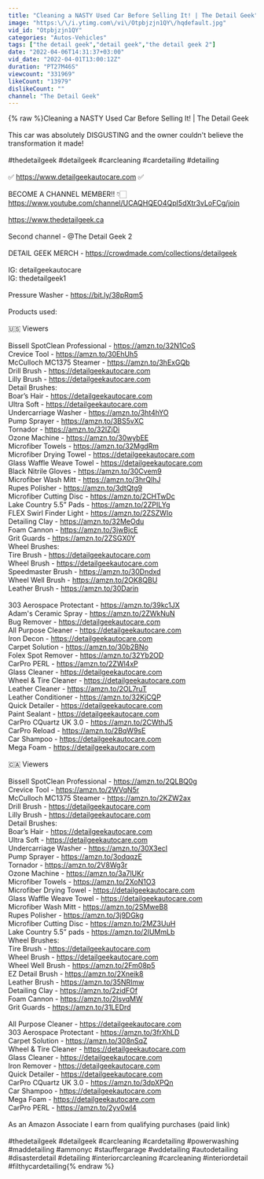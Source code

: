 ```yaml
---
title: "Cleaning a NASTY Used Car Before Selling It! | The Detail Geek"
image: "https:\/\/i.ytimg.com\/vi\/Otpbjzjn1QY\/hqdefault.jpg"
vid_id: "Otpbjzjn1QY"
categories: "Autos-Vehicles"
tags: ["the detail geek","detail geek","the detail geek 2"]
date: "2022-04-06T14:31:37+03:00"
vid_date: "2022-04-01T13:00:12Z"
duration: "PT27M46S"
viewcount: "331969"
likeCount: "13979"
dislikeCount: ""
channel: "The Detail Geek"
---
```

{% raw %}Cleaning a NASTY Used Car Before Selling It! | The Detail Geek<br /><br />This car was absolutely DISGUSTING and the owner couldn't believe the transformation it made!<br /><br />#thedetailgeek #detailgeek #carcleaning #cardetailing #detailing<br /><br />✅  <a rel="nofollow" target="blank" href="https://www.detailgeekautocare.com">https://www.detailgeekautocare.com</a> ✅ <br /><br />BECOME A CHANNEL MEMBER!! 👇🏻<br /><a rel="nofollow" target="blank" href="https://www.youtube.com/channel/UCAQHQEO4QpI5dXtr3vLoFCg/join">https://www.youtube.com/channel/UCAQHQEO4QpI5dXtr3vLoFCg/join</a><br /><br /><a rel="nofollow" target="blank" href="https://www.thedetailgeek.ca">https://www.thedetailgeek.ca</a><br /><br />Second channel - @The Detail Geek 2 <br /><br />DETAIL GEEK MERCH - <a rel="nofollow" target="blank" href="https://crowdmade.com/collections/detailgeek">https://crowdmade.com/collections/detailgeek</a><br /><br />IG: detailgeekautocare<br />IG: thedetailgeek1<br /><br />Pressure Washer - <a rel="nofollow" target="blank" href="https://bit.ly/38pRqm5">https://bit.ly/38pRqm5</a> <br /><br />Products used:<br /><br />🇺🇸  Viewers<br /><br />Bissell SpotClean Professional - <a rel="nofollow" target="blank" href="https://amzn.to/32N1CoS">https://amzn.to/32N1CoS</a><br />Crevice Tool - <a rel="nofollow" target="blank" href="https://amzn.to/30EhUh5">https://amzn.to/30EhUh5</a><br />McCulloch MC1375 Steamer - <a rel="nofollow" target="blank" href="https://amzn.to/3hExGQb">https://amzn.to/3hExGQb</a><br />Drill Brush - <a rel="nofollow" target="blank" href="https://detailgeekautocare.com">https://detailgeekautocare.com</a><br />Lilly Brush - <a rel="nofollow" target="blank" href="https://detailgeekautocare.com">https://detailgeekautocare.com</a><br />Detail Brushes:<br /> Boar’s Hair - <a rel="nofollow" target="blank" href="https://detailgeekautocare.com">https://detailgeekautocare.com</a><br /> Ultra Soft - <a rel="nofollow" target="blank" href="https://detailgeekautocare.com">https://detailgeekautocare.com</a><br />Undercarriage Washer - <a rel="nofollow" target="blank" href="https://amzn.to/3ht4hYO">https://amzn.to/3ht4hYO</a><br />Pump Sprayer - <a rel="nofollow" target="blank" href="https://amzn.to/3BS5vXC">https://amzn.to/3BS5vXC</a><br />Tornador - <a rel="nofollow" target="blank" href="https://amzn.to/32IZjDi">https://amzn.to/32IZjDi</a><br />Ozone Machine - <a rel="nofollow" target="blank" href="https://amzn.to/30wybEE">https://amzn.to/30wybEE</a><br />Microfiber Towels - <a rel="nofollow" target="blank" href="https://amzn.to/32MgdRm">https://amzn.to/32MgdRm</a><br />Microfiber Drying Towel - <a rel="nofollow" target="blank" href="https://detailgeekautocare.com">https://detailgeekautocare.com</a><br />Glass Waffle Weave Towel - <a rel="nofollow" target="blank" href="https://detailgeekautocare.com">https://detailgeekautocare.com</a><br />Black Nitrile Gloves - <a rel="nofollow" target="blank" href="https://amzn.to/30Cvem9">https://amzn.to/30Cvem9</a><br />Microfiber Wash Mitt - <a rel="nofollow" target="blank" href="https://amzn.to/3hrQlhJ">https://amzn.to/3hrQlhJ</a><br />Rupes Polisher - <a rel="nofollow" target="blank" href="https://amzn.to/3dtQtg9">https://amzn.to/3dtQtg9</a><br />Microfiber Cutting Disc - <a rel="nofollow" target="blank" href="https://amzn.to/2CHTwDc">https://amzn.to/2CHTwDc</a><br />Lake Country 5.5” Pads - <a rel="nofollow" target="blank" href="https://amzn.to/2ZPILYg">https://amzn.to/2ZPILYg</a><br />FLEX Swirl Finder Light - <a rel="nofollow" target="blank" href="https://amzn.to/2ZSZWIo">https://amzn.to/2ZSZWIo</a><br />Detailing Clay - <a rel="nofollow" target="blank" href="https://amzn.to/32MeOdu">https://amzn.to/32MeOdu</a><br />Foam Cannon - <a rel="nofollow" target="blank" href="https://amzn.to/3jwBjcE">https://amzn.to/3jwBjcE</a><br />Grit Guards - <a rel="nofollow" target="blank" href="https://amzn.to/2ZSGX0Y">https://amzn.to/2ZSGX0Y</a><br />Wheel Brushes:<br />     Tire Brush - <a rel="nofollow" target="blank" href="https://detailgeekautocare.com">https://detailgeekautocare.com</a><br />     Wheel Brush - <a rel="nofollow" target="blank" href="https://detailgeekautocare.com">https://detailgeekautocare.com</a><br />     Speedmaster Brush - <a rel="nofollow" target="blank" href="https://amzn.to/30Dndxd">https://amzn.to/30Dndxd</a><br />     Wheel Well Brush - <a rel="nofollow" target="blank" href="https://amzn.to/2OK8QBU">https://amzn.to/2OK8QBU</a><br />Leather Brush - <a rel="nofollow" target="blank" href="https://amzn.to/30Darin">https://amzn.to/30Darin</a><br /><br />303 Aerospace Protectant - <a rel="nofollow" target="blank" href="https://amzn.to/39kc1JX">https://amzn.to/39kc1JX</a><br />Adam's Ceramic Spray - <a rel="nofollow" target="blank" href="https://amzn.to/2ZWkNuN">https://amzn.to/2ZWkNuN</a><br />Bug Remover - <a rel="nofollow" target="blank" href="https://detailgeekautocare.com">https://detailgeekautocare.com</a><br />All Purpose Cleaner - <a rel="nofollow" target="blank" href="https://detailgeekautocare.com">https://detailgeekautocare.com</a><br />Iron Decon - <a rel="nofollow" target="blank" href="https://detailgeekautocare.com">https://detailgeekautocare.com</a><br />Carpet Solution - <a rel="nofollow" target="blank" href="https://amzn.to/30b2BNo">https://amzn.to/30b2BNo</a><br />Folex Spot Remover - <a rel="nofollow" target="blank" href="https://amzn.to/32Yb2OD">https://amzn.to/32Yb2OD</a><br />CarPro PERL - <a rel="nofollow" target="blank" href="https://amzn.to/2ZWl4xP">https://amzn.to/2ZWl4xP</a><br />Glass Cleaner - <a rel="nofollow" target="blank" href="https://detailgeekautocare.com">https://detailgeekautocare.com</a><br />Wheel &amp; Tire Cleaner - <a rel="nofollow" target="blank" href="https://detailgeekautocare.com">https://detailgeekautocare.com</a><br />Leather Cleaner - <a rel="nofollow" target="blank" href="https://amzn.to/2OL7ruT">https://amzn.to/2OL7ruT</a><br />Leather Conditioner - <a rel="nofollow" target="blank" href="https://amzn.to/32KjCQP">https://amzn.to/32KjCQP</a><br />Quick Detailer - <a rel="nofollow" target="blank" href="https://detailgeekautocare.com">https://detailgeekautocare.com</a><br />Paint Sealant - <a rel="nofollow" target="blank" href="https://detailgeekautocare.com">https://detailgeekautocare.com</a><br />CarPro CQuartz UK 3.0 - <a rel="nofollow" target="blank" href="https://amzn.to/2CWthJ5">https://amzn.to/2CWthJ5</a><br />CarPro Reload - <a rel="nofollow" target="blank" href="https://amzn.to/2BqW9sE">https://amzn.to/2BqW9sE</a><br />Car Shampoo - <a rel="nofollow" target="blank" href="https://detailgeekautocare.com">https://detailgeekautocare.com</a><br />Mega Foam - <a rel="nofollow" target="blank" href="https://detailgeekautocare.com">https://detailgeekautocare.com</a><br /><br />🇨🇦 Viewers<br /><br />Bissell SpotClean Professional - <a rel="nofollow" target="blank" href="https://amzn.to/2QLBQ0g">https://amzn.to/2QLBQ0g</a><br />Crevice Tool - <a rel="nofollow" target="blank" href="https://amzn.to/2WVqN5r">https://amzn.to/2WVqN5r</a><br />McCulloch MC1375 Steamer - <a rel="nofollow" target="blank" href="https://amzn.to/2KZW2ax">https://amzn.to/2KZW2ax</a><br />Drill Brush - <a rel="nofollow" target="blank" href="https://detailgeekautocare.com">https://detailgeekautocare.com</a><br />Lilly Brush - <a rel="nofollow" target="blank" href="https://detailgeekautocare.com">https://detailgeekautocare.com</a><br />Detail Brushes:<br />Boar’s Hair - <a rel="nofollow" target="blank" href="https://detailgeekautocare.com">https://detailgeekautocare.com</a><br />Ultra Soft - <a rel="nofollow" target="blank" href="https://detailgeekautocare.com">https://detailgeekautocare.com</a><br />Undercarriage Washer - <a rel="nofollow" target="blank" href="https://amzn.to/30X3ecI">https://amzn.to/30X3ecI</a><br />Pump Sprayer - <a rel="nofollow" target="blank" href="https://amzn.to/3odqqzE">https://amzn.to/3odqqzE</a><br />Tornador - <a rel="nofollow" target="blank" href="https://amzn.to/2V8Wg3r">https://amzn.to/2V8Wg3r</a><br />Ozone Machine - <a rel="nofollow" target="blank" href="https://amzn.to/3a7lUKr">https://amzn.to/3a7lUKr</a><br />Microfiber Towels - <a rel="nofollow" target="blank" href="https://amzn.to/2XoN1O3">https://amzn.to/2XoN1O3</a><br />Microfiber Drying Towel - <a rel="nofollow" target="blank" href="https://detailgeekautocare.com">https://detailgeekautocare.com</a><br />Glass Waffle Weave Towel - <a rel="nofollow" target="blank" href="https://detailgeekautocare.com">https://detailgeekautocare.com</a><br />Microfiber Wash Mitt - <a rel="nofollow" target="blank" href="https://amzn.to/2SMweB8">https://amzn.to/2SMweB8</a><br />Rupes Polisher - <a rel="nofollow" target="blank" href="https://amzn.to/3j9DGkg">https://amzn.to/3j9DGkg</a><br />Microfiber Cutting Disc - <a rel="nofollow" target="blank" href="https://amzn.to/2MZ3UuH">https://amzn.to/2MZ3UuH</a><br />Lake Country 5.5” pads - <a rel="nofollow" target="blank" href="https://amzn.to/2IUMmLb">https://amzn.to/2IUMmLb</a><br />Wheel Brushes:<br />     Tire Brush - <a rel="nofollow" target="blank" href="https://detailgeekautocare.com">https://detailgeekautocare.com</a><br />     Wheel Brush - <a rel="nofollow" target="blank" href="https://detailgeekautocare.com">https://detailgeekautocare.com</a><br />     Wheel Well Brush - <a rel="nofollow" target="blank" href="https://amzn.to/2Fm08p5">https://amzn.to/2Fm08p5</a><br />     EZ Detail Brush - <a rel="nofollow" target="blank" href="https://amzn.to/2Xneik8">https://amzn.to/2Xneik8</a><br />Leather Brush - <a rel="nofollow" target="blank" href="https://amzn.to/35NRImw">https://amzn.to/35NRImw</a><br />Detailing Clay - <a rel="nofollow" target="blank" href="https://amzn.to/2zidFOf">https://amzn.to/2zidFOf</a><br />Foam Cannon - <a rel="nofollow" target="blank" href="https://amzn.to/2IsvqMW">https://amzn.to/2IsvqMW</a><br />Grit Guards - <a rel="nofollow" target="blank" href="https://amzn.to/31LEDrd">https://amzn.to/31LEDrd</a><br /><br />All Purpose Cleaner - <a rel="nofollow" target="blank" href="https://detailgeekautocare.com">https://detailgeekautocare.com</a><br />303 Aerospace Protectant - <a rel="nofollow" target="blank" href="https://amzn.to/3frXhLD">https://amzn.to/3frXhLD</a><br />Carpet Solution - <a rel="nofollow" target="blank" href="https://amzn.to/308nSqZ">https://amzn.to/308nSqZ</a><br />Wheel &amp; Tire Cleaner - <a rel="nofollow" target="blank" href="https://detailgeekautocare.com">https://detailgeekautocare.com</a><br />Glass Cleaner - <a rel="nofollow" target="blank" href="https://detailgeekautocare.com">https://detailgeekautocare.com</a><br />Iron Remover - <a rel="nofollow" target="blank" href="https://detailgeekautocare.com">https://detailgeekautocare.com</a><br />Quick Detailer - <a rel="nofollow" target="blank" href="https://detailgeekautocare.com">https://detailgeekautocare.com</a><br />CarPro CQuartz UK 3.0 - <a rel="nofollow" target="blank" href="https://amzn.to/3dpXPQn">https://amzn.to/3dpXPQn</a><br />Car Shampoo - <a rel="nofollow" target="blank" href="https://detailgeekautocare.com">https://detailgeekautocare.com</a><br />Mega Foam - <a rel="nofollow" target="blank" href="https://detailgeekautocare.com">https://detailgeekautocare.com</a><br />CarPro PERL - <a rel="nofollow" target="blank" href="https://amzn.to/2yv0wl4">https://amzn.to/2yv0wl4</a><br /><br />As an Amazon Associate I earn from qualifying purchases (paid link)<br /><br />#thedetailgeek #detailgeek #carcleaning #cardetailing #powerwashing #maddetailing #ammonyc #stauffergarage #wddetailing #autodetailing #disasterdetail #detailing #interiorcarcleaning #carcleaning #interiordetail #filthycardetailing{% endraw %}
